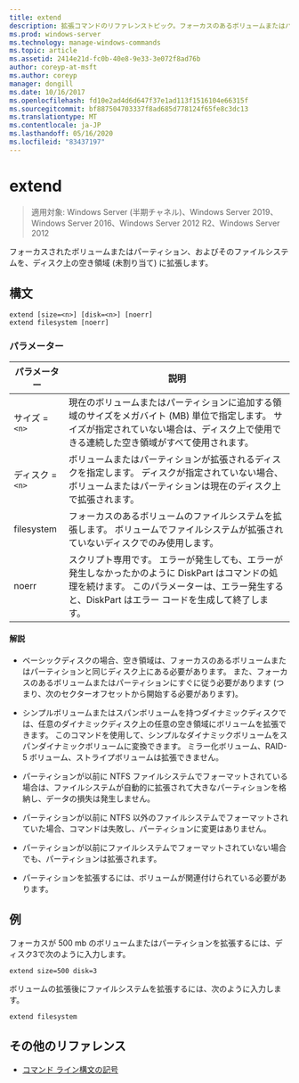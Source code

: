```yaml
---
title: extend
description: 拡張コマンドのリファレンストピック。フォーカスのあるボリュームまたはパーティションとそのファイルシステムを、ディスク上の空き (未割り当て) 領域に拡張します。
ms.prod: windows-server
ms.technology: manage-windows-commands
ms.topic: article
ms.assetid: 2414e21d-fc0b-40e8-9e33-3e072f8ad76b
author: coreyp-at-msft
ms.author: coreyp
manager: dongill
ms.date: 10/16/2017
ms.openlocfilehash: fd10e2ad4d6d647f37e1ad113f1516104e66315f
ms.sourcegitcommit: bf887504703337f8ad685d778124f65fe8c3dc13
ms.translationtype: MT
ms.contentlocale: ja-JP
ms.lasthandoff: 05/16/2020
ms.locfileid: "83437197"
---
```

# <a name="extend"></a>extend

> 適用対象: Windows Server (半期チャネル)、Windows Server 2019、Windows Server 2016、Windows Server 2012 R2、Windows Server 2012

フォーカスされたボリュームまたはパーティション、およびそのファイルシステムを、ディスク上の空き領域 (未割り当て) に拡張します。

## <a name="syntax"></a>構文

```
extend [size=<n>] [disk=<n>] [noerr]
extend filesystem [noerr]
```

### <a name="parameters"></a>パラメーター

| パラメーター | 説明 |
| --------- | ----------- |
| サイズ =`<n>` | 現在のボリュームまたはパーティションに追加する領域のサイズをメガバイト (MB) 単位で指定します。 サイズが指定されていない場合は、ディスク上で使用できる連続した空き領域がすべて使用されます。 |
| ディスク =`<n>` | ボリュームまたはパーティションが拡張されるディスクを指定します。 ディスクが指定されていない場合、ボリュームまたはパーティションは現在のディスク上で拡張されます。 |
| filesystem | フォーカスのあるボリュームのファイルシステムを拡張します。 ボリュームでファイルシステムが拡張されていないディスクでのみ使用します。 |
| noerr | スクリプト専用です。 エラーが発生しても、エラーが発生しなかったかのように DiskPart はコマンドの処理を続けます。 このパラメーターは、エラー発生すると、DiskPart はエラー コードを生成して終了します。 |

#### <a name="remarks"></a>解説

- ベーシックディスクの場合、空き領域は、フォーカスのあるボリュームまたはパーティションと同じディスク上にある必要があります。 また、フォーカスのあるボリュームまたはパーティションにすぐに従う必要があります (つまり、次のセクターオフセットから開始する必要があります)。

- シンプルボリュームまたはスパンボリュームを持つダイナミックディスクでは、任意のダイナミックディスク上の任意の空き領域にボリュームを拡張できます。 このコマンドを使用して、シンプルなダイナミックボリュームをスパンダイナミックボリュームに変換できます。 ミラー化ボリューム、RAID-5 ボリューム、ストライプボリュームは拡張できません。

- パーティションが以前に NTFS ファイルシステムでフォーマットされている場合は、ファイルシステムが自動的に拡張されて大きなパーティションを格納し、データの損失は発生しません。

- パーティションが以前に NTFS 以外のファイルシステムでフォーマットされていた場合、コマンドは失敗し、パーティションに変更はありません。

- パーティションが以前にファイルシステムでフォーマットされていない場合でも、パーティションは拡張されます。

- パーティションを拡張するには、ボリュームが関連付けられている必要があります。

## <a name="examples"></a>例

フォーカスが 500 mb のボリュームまたはパーティションを拡張するには、ディスク3で次のように入力します。

```
extend size=500 disk=3
```

ボリュームの拡張後にファイルシステムを拡張するには、次のように入力します。

```
extend filesystem
```

## <a name="additional-references"></a>その他のリファレンス

- [コマンド ライン構文の記号](command-line-syntax-key.md)
